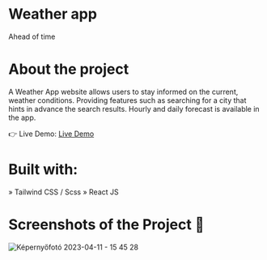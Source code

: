 # Weather app
Ahead of time

# About the project
A Weather App website allows users to stay informed on the current, weather conditions. Providing features such as searching for a city that hints in advance the search results. Hourly and daily forecast is available in the app.

👉 Live Demo: [Live Demo](https://weather-app-mcrzx.vercel.app/)

# Built with:
» Tailwind CSS / Scss
» React JS

# Screenshots of the Project 📸
![Képernyőfotó 2023-04-11 - 15 45 28](https://user-images.githubusercontent.com/117686212/231237013-9a5f2f42-efd5-414f-b190-15c218262eed.png)
